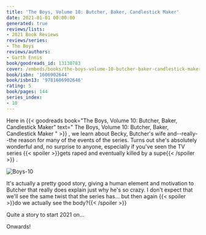```yaml
---
title: 'The Boys, Volume 10: Butcher, Baker, Candlestick Maker'
date: 2021-01-01 00:00:00
generated: true
reviews/lists:
- 2021 Book Reviews
reviews/series:
- The Boys
reviews/authors:
- Garth Ennis
book/goodreads_id: 13130783
cover: /embeds/books/the-boys-volume-10-butcher-baker-candlestick-maker.jpg
book/isbn: '1606902644'
book/isbn13: '9781606902646'
rating: 5
book/pages: 144
series_index:
- 10
---
```

Here in {{< goodreads book="The Boys, Volume 10: Butcher, Baker, Candlestick Maker" text=" The Boys, Volume 10: Butcher, Baker, Candlestick Maker " >}} , we learn about Becky, Butcher's wife and--really--the reason for many of the events of the series. Turns out she's absolutely wonderful and, no surprise to anyone, especially if you've seen the TV series  {{< spoiler >}}gets raped and eventually killed by a supe{{< /spoiler >}}  .  

![Boys-10](/embeds/books/attachments/boys-10.jpg)  

<!--more-->

It's actually a pretty good story, giving a human element and motivation to Butcher that really does explain just why he's so crazy. I don't expect that we'll see the same twist that the series has... but then again  {{< spoiler >}}do we actually see the body?{{< /spoiler >}}  

Quite a story to start 2021 on...  

Onwards!